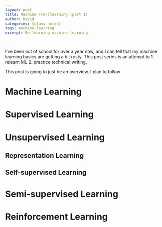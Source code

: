 ```yaml
---
layout: post
title: Machine (re-)learning (part 1)
author: David
categories: [class notes]
tags: machine-learning
excerpt: Re-learning machine learning

---
```


I've been out of school for over a year now, and I can tell that my machine learning basics are getting a bit rusty.
This post series is an attempt to 1. relearn ML 2. practice technical writing.

This post is going to just be an overview. I plan to follow 

# Machine Learning

# Supervised Learning

# Unsupervised Learning

## Representation Learning

## Self-supervised Learning

# Semi-supervised Learning

# Reinforcement Learning
